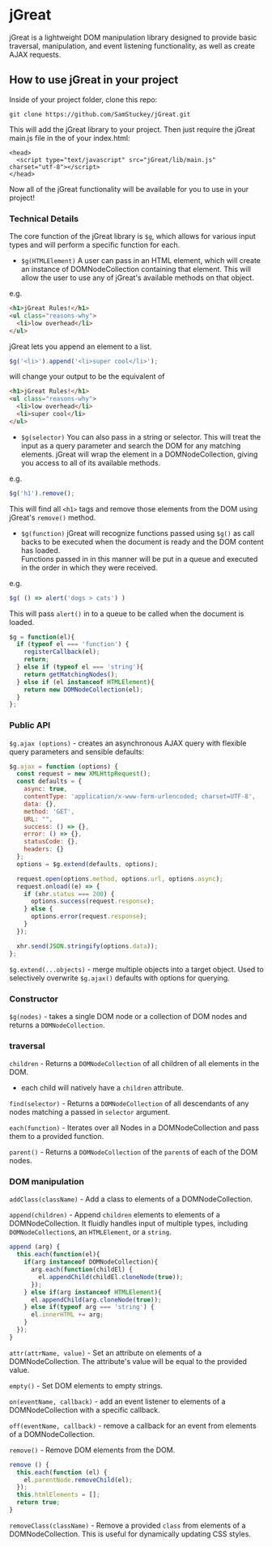# jGreat

jGreat is a lightweight DOM manipulation library designed to provide basic traversal, manipulation, and event listening functionality, as well as create AJAX requests.

## How to use jGreat in your project
Inside of your project folder, clone this repo:
```
git clone https://github.com/SamStuckey/jGreat.git
```
This will add the jGreat library to your project.  Then just require the jGreat main.js file in the <head> of your index.html:
```
<head>
  <script type="text/javascript" src="jGreat/lib/main.js" charset="utf-8"></script>
</head>
```
Now all of the jGreat functionality will be available for you to use in your project!

### Technical Details
The core function of the jGreat library is `$g`, which allows for various input types and will perform
a specific function for each.
  - `$g(HTMLElement)` A user can pass in an HTML element, which will create an instance of
  DOMNodeCollection containing that element.  This will allow the user to use any of jGreat's available methods
  on that object.  

  e.g.
  ```html
  <h1>jGreat Rules!</h1>
  <ul class="reasons-why">
    <li>low overhead</li>
  </ul>
  ```
  jGreat lets you append an element to a list.
  ```js
  $g('<li>').append('<li>super cool</li>');
  ```
  will change your output to be the equivalent of
  ```html
  <h1>jGreat Rules!</h1>
  <ul class="reasons-why">
    <li>low overhead</li>
    <li>super cool</li>
  </ul>
  ```
  - `$g(selector)` You can also pass in a string or selector. This will treat the input as a query parameter and
  search the DOM for any matching elements.  jGreat will wrap the element in a DOMNodeCollection, giving you access
  to all of its available methods.

  e.g.
  ```js
  $g('h1').remove();
  ```
  This will find all `<h1>` tags and remove those elements from the DOM using jGreat's `remove()` method.

  - `$g(function)` jGreat will recognize functions passed using `$g()` as call backs to be executed when the document is ready and the DOM content has loaded.  
  Functions passed in in this manner will be put in a queue and executed in the order in which they were received.

  e.g.
  ```js
  $g( () => alert('dogs > cats') )
  ```
  This will pass `alert()` in to a queue to be called when the document is loaded.


```js
$g = function(el){
  if (typeof el === 'function') {
    registerCallback(el);
    return;
  } else if (typeof el === 'string'){
    return getMatchingNodes();
  } else if (el instanceof HTMLElement){
    return new DOMNodeCollection(el);
  }
};
```

### Public API
`$g.ajax (options)` - creates an asynchronous AJAX query with flexible query parameters and sensible defaults:
```js
$g.ajax = function (options) {
  const request = new XMLHttpRequest();
  const defaults = {
    async: true,
    contentType: 'application/x-www-form-urlencoded; charset=UTF-8',
    data: {},
    method: 'GET',
    URL: "",
    success: () => {},
    error: () => {},
    statusCode: {},
    headers: {}
  };
  options = $g.extend(defaults, options);

  request.open(options.method, options.url, options.async);
  request.onload((e) => {
    if (xhr.status === 200) {
      options.success(request.response);
    } else {
      options.error(request.response);
    }
  });

  xhr.send(JSON.stringify(options.data));
};
```

`$g.extend(...objects)` - merge multiple objects into a target object.  Used to selectively overwrite `$g.ajax()` defaults with options for querying.

### Constructor
`$g(nodes)` - takes a single DOM node or a collection of DOM nodes and returns a `DOMNodeCollection`.  

### traversal
`children` - Returns a `DOMNodeCollection` of all children of all elements in the DOM.
  - each child will natively have a `children` attribute.

`find(selector)` - Returns a `DOMNodeCollection` of all descendants of any nodes matching a passed in `selector` argument.

`each(function)` - Iterates over all Nodes in a DOMNodeCollection and pass them to a provided function.  

`parent()` - Returns a `DOMNodeCollection` of the `parent`s of each of the DOM nodes.


### DOM manipulation
`addClass(className)` - Add a class to elements of a DOMNodeCollection.

`append(children)` - Append `children` elements to elements of a DOMNodeCollection. It fluidly handles input of multiple types, including `DOMNodeCollection`s, an `HTMLElement`, or a `string`.

```js
append (arg) {
  this.each(function(el){
    if(arg instanceof DOMNodeCollection){
      arg.each(function(childEl) {
        el.appendChild(childEl.cloneNode(true));
      });
    } else if(arg instanceof HTMLElement){
      el.appendChild(arg.cloneNode(true));
    } else if(typeof arg === 'string') {
      el.innerHTML += arg;
    }
  });
}
```

`attr(attrName, value)` - Set an attribute on elements of a DOMNodeCollection.  The attribute's value will be equal to the provided value.

`empty()` - Set DOM elements to empty strings.

`on(eventName, callback)` - add an event listener to elements of a DOMNodeCollection with a specific callback.

`off(eventName, callback)` - remove a callback for an event from elements of a DOMNodeCollection.

`remove()` - Remove DOM elements from the DOM.

```js
remove () {
  this.each(function (el) {
    el.parentNode.removeChild(el);
  });
  this.htmlElements = [];
  return true;
}
```

`removeClass(className)` - Remove a provided `class` from elements of a DOMNodeCollection.  This is useful for dynamically updating CSS styles.

